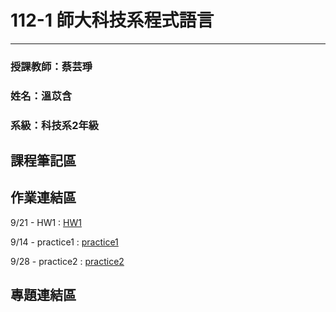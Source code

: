 # 112-1 師大科技系程式語言
---
### 授課教師：蔡芸琤
### 姓名：溫苡含
### 系級：科技系2年級

## 課程筆記區

## 作業連結區
  9/21 - HW1 : [HW1](https://github.com/sophieuen2003/1121PL/blob/main/HW1/HW1.ipynb)

  9/14 - practice1 : [practice1](https://github.com/sophieuen2003/1121PL/blob/main/practice1/set_practice.ipynb)
  
  9/28 - practice2 : [practice2](https://github.com/sophieuen2003/1121PL/blob/main/practice2/practice2.ipynb)
## 專題連結區


